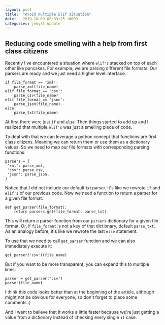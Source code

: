 ```yaml
---
layout: post
title:  "Avoid multiple ElIf situation"
date:   2019-10-09 08:33:25 +0000
categories: jekyll update
---
```


## Reducing code smelling with a help from first class citizens

Recently I've encountered a situation where `elif's` stacked on top of each other like pancakes.
For example, we are parsing different file formats. Our parsers are ready and we just need a higher level interface.

```
if file_format == 'xml':
    parse_xml(file_name)
elif file_format == 'csv':
    parse_csv(file_name)
elif file_format == 'json':
    parse_json(file_name)
else:
    parse_txt(file_name)
```

At first there were just `if` and `else`. Then things started to add up and I realized 
that multiple `elif's` was just a smelling piece of code.

To deal with that we can leverage a python concept that functions are first class citizens.
Meaning we can return them or use them as a dictionary values.
So we need to map our file formats with corresponding parsing functions:

```
parsers = {
 'xml': parse_xml,
 'csv': parse_csv,
 'json': parse_json,
}
```

Notice that I did not include our default txt parser. It's like we rewrote 
`if` and `elif's` of our previous code. Now we need a function to return a parser for a given file format:

```
def get_parser(file_format):
    return parsers.get(file_format, parse_txt)
```

This will return a parser function from our `parsers` dictionary for a given file format.
Or, if `file_format` is not a key of that dictionary, default `parse_txt`.
As an analogy before, it's like we rewrote the last `else` statement.

To use that we need to call `get_parser` function and we can also immediately execute it:

```
get_parser('csv')(file_name)
````

But if you want to be more transparent, you can expand this to multiple lines:

```
parser = get_parser('csv')
parser(file_name)
```

I think this code looks better than at the beginning of the article, although 
might not be obvious for everyone, so don't forget to place some comments :)

And I want to believe that it works a little faster because we're just getting a value
from a dictionary instead of checking every single `if` case.
